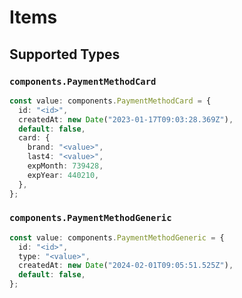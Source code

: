 # Items


## Supported Types

### `components.PaymentMethodCard`

```typescript
const value: components.PaymentMethodCard = {
  id: "<id>",
  createdAt: new Date("2023-01-17T09:03:28.369Z"),
  default: false,
  card: {
    brand: "<value>",
    last4: "<value>",
    expMonth: 739428,
    expYear: 440210,
  },
};
```

### `components.PaymentMethodGeneric`

```typescript
const value: components.PaymentMethodGeneric = {
  id: "<id>",
  type: "<value>",
  createdAt: new Date("2024-02-01T09:05:51.525Z"),
  default: false,
};
```


